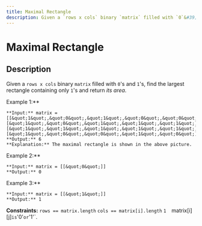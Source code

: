 ```yaml
---
title: Maximal Rectangle
description: Given a `rows x cols` binary `matrix` filled with `0`&#39;s and `1`&#39;s, find the largest rectangl
---
```

# Maximal Rectangle
## Description
Given a `rows x cols` binary `matrix` filled with `0`&#39;s and `1`&#39;s, find the largest rectangle containing only `1`&#39;s and return *its area*.
 
Example 1:**

```
**Input:** matrix = [[&quot;1&quot;,&quot;0&quot;,&quot;1&quot;,&quot;0&quot;,&quot;0&quot;],[&quot;1&quot;,&quot;0&quot;,&quot;1&quot;,&quot;1&quot;,&quot;1&quot;],[&quot;1&quot;,&quot;1&quot;,&quot;1&quot;,&quot;1&quot;,&quot;1&quot;],[&quot;1&quot;,&quot;0&quot;,&quot;0&quot;,&quot;1&quot;,&quot;0&quot;]]
**Output:** 6
**Explanation:** The maximal rectangle is shown in the above picture.
```
Example 2:**
```
**Input:** matrix = [[&quot;0&quot;]]
**Output:** 0
```
Example 3:**
```
**Input:** matrix = [[&quot;1&quot;]]
**Output:** 1
```
 
**Constraints:**
	`rows == matrix.length`
	`cols == matrix[i].length`
	`1 
	`matrix[i][j]` is `&#39;0&#39;` or `&#39;1&#39;`.

